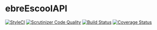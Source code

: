 # ebreEscoolAPI
[![StyleCI](https://styleci.io/repos/57156218/shield?style=flat)](https://styleci.io/repos/57156218) [![Scrutinizer Code Quality](https://scrutinizer-ci.com/g/INSEBRE/ebreEscoolAPI/badges/quality-score.png?b=master)](https://scrutinizer-ci.com/g/INSEBRE/ebreEscoolAPI/?branch=master) [![Build Status](https://travis-ci.org/INSEBRE/ebreEscoolAPI.svg?branch=master)](https://travis-ci.org/INSEBRE/ebreEscoolAPI) [![Coverage Status](https://coveralls.io/repos/github/INSEBRE/ebreEscoolAPI/badge.svg?branch=master)](https://coveralls.io/github/INSEBRE/ebreEscoolAPI?branch=master)